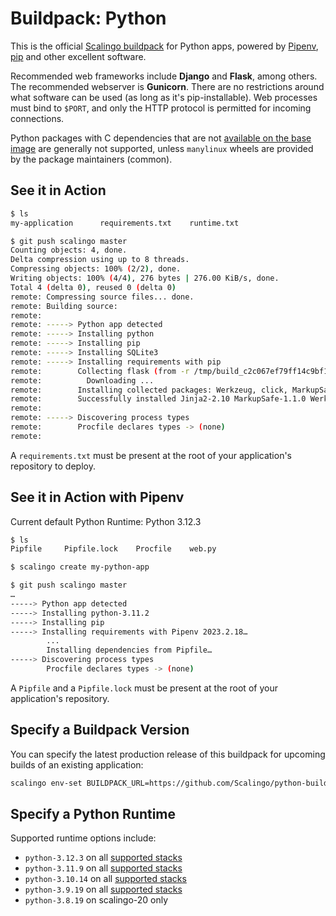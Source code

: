 # Buildpack: Python

This is the official [Scalingo buildpack](https://doc.scalingo.com/buildpacks) for Python apps, powered by [Pipenv](https://docs.pipenv.org/), [pip](https://pip.pypa.io/) and other excellent software.

Recommended web frameworks include **Django** and **Flask**, among others. The recommended webserver is **Gunicorn**. There are no restrictions around what software can be used (as long as it's pip-installable). Web processes must bind to `$PORT`, and only the HTTP protocol is permitted for incoming connections.

Python packages with C dependencies that are not [available on the base image](https://doc.scalingo.com/platform/internals/base-docker-image#top-of-page) are generally not supported, unless `manylinux` wheels are provided by the package maintainers (common).

See it in Action
----------------

```bash
$ ls
my-application		requirements.txt	runtime.txt

$ git push scalingo master
Counting objects: 4, done.
Delta compression using up to 8 threads.
Compressing objects: 100% (2/2), done.
Writing objects: 100% (4/4), 276 bytes | 276.00 KiB/s, done.
Total 4 (delta 0), reused 0 (delta 0)
remote: Compressing source files... done.
remote: Building source:
remote:
remote: -----> Python app detected
remote: -----> Installing python
remote: -----> Installing pip
remote: -----> Installing SQLite3
remote: -----> Installing requirements with pip
remote:        Collecting flask (from -r /tmp/build_c2c067ef79ff14c9bf1aed6796f9ed1f/requirements.txt (line 1))
remote:          Downloading ...
remote:        Installing collected packages: Werkzeug, click, MarkupSafe, Jinja2, itsdangerous, flask
remote:        Successfully installed Jinja2-2.10 MarkupSafe-1.1.0 Werkzeug-0.14.1 click-7.0 flask-1.0.2 itsdangerous-1.1.0
remote:
remote: -----> Discovering process types
remote:        Procfile declares types -> (none)
remote:
```

A `requirements.txt` must be present at the root of your application's repository to deploy.

See it in Action with Pipenv
----------------------------

Current default Python Runtime: Python 3.12.3

```bash
$ ls
Pipfile		Pipfile.lock	Procfile	web.py

$ scalingo create my-python-app

$ git push scalingo master
…
-----> Python app detected
-----> Installing python-3.11.2
-----> Installing pip
-----> Installing requirements with Pipenv 2023.2.18…
        ...
        Installing dependencies from Pipfile…
-----> Discovering process types
        Procfile declares types -> (none)
```

A `Pipfile` and a `Pipfile.lock` must be present at the root of your application's repository.

Specify a Buildpack Version
---------------------------

You can specify the latest production release of this buildpack for upcoming builds of an existing application:

```bash
scalingo env-set BUILDPACK_URL=https://github.com/Scalingo/python-buildpack
```

Specify a Python Runtime
------------------------

Supported runtime options include:

- `python-3.12.3` on all [supported stacks](https://doc.scalingo.com/languages/python/start)
- `python-3.11.9` on all [supported stacks](https://doc.scalingo.com/languages/python/start)
- `python-3.10.14` on all [supported stacks](https://doc.scalingo.com/languages/python/start)
- `python-3.9.19` on all [supported stacks](https://doc.scalingo.com/languages/python/start)
- `python-3.8.19` on scalingo-20 only
